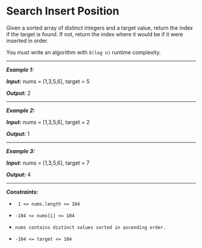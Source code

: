 # Search Insert Position

Given a sorted array of distinct integers and a target value, return the index if the target is found. If not, return the index where it would be if it were inserted in order.

You must write an algorithm with `O(log n)` runtime complexity.


---
***Example 1:***

***Input:*** nums = [1,3,5,6], target = 5

***Output:*** 2

---
***Example 2:***

***Input:*** nums = [1,3,5,6], target = 2

***Output:*** 1

---
***Example 3:***

***Input:*** nums = [1,3,5,6], target = 7

***Output:*** 4

---
***Constraints:***

* ` 1 <= nums.length <= 104`

* `-104 <= nums[i] <= 104`
* `nums contains distinct values sorted in ascending order.`
* `-104 <= target <= 104`